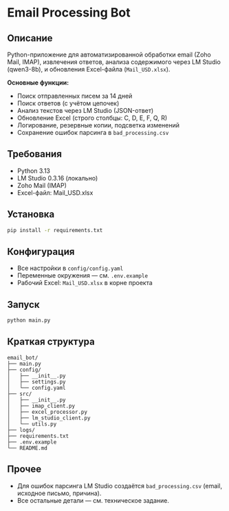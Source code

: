 # Email Processing Bot

## Описание

Python-приложение для автоматизированной обработки email (Zoho Mail, IMAP), извлечения ответов, анализа содержимого через LM Studio (qwen3-8b), и обновления Excel-файла (`Mail_USD.xlsx`).

**Основные функции:**
- Поиск отправленных писем за 14 дней
- Поиск ответов (с учётом цепочек)
- Анализ текстов через LM Studio (JSON-ответ)
- Обновление Excel (строго столбцы: C, D, E, F, Q, R)
- Логирование, резервные копии, подсветка изменений
- Сохранение ошибок парсинга в `bad_processing.csv`

## Требования

- Python 3.13
- LM Studio 0.3.16 (локально)
- Zoho Mail (IMAP)
- Excel-файл: Mail_USD.xlsx

## Установка

```bash
pip install -r requirements.txt
```

## Конфигурация

- Все настройки в `config/config.yaml`
- Переменные окружения — см. `.env.example`
- Рабочий Excel: `Mail_USD.xlsx` в корне проекта

## Запуск

```bash
python main.py
```

## Краткая структура

```
email_bot/
├── main.py
├── config/
│   ├── __init__.py
│   ├── settings.py
│   └── config.yaml
├── src/
│   ├── __init__.py
│   ├── imap_client.py
│   ├── excel_processor.py
│   ├── lm_studio_client.py
│   └── utils.py
├── logs/
├── requirements.txt
├── .env.example
└── README.md
```

## Прочее

- Для ошибок парсинга LM Studio создаётся `bad_processing.csv` (email, исходное письмо, причина).
- Все остальные детали — см. техническое задание.
